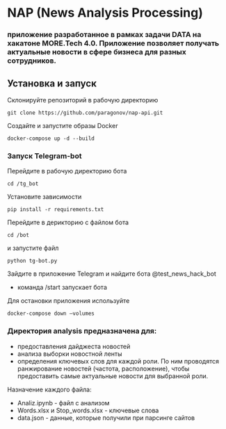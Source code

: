 # NAP (News Analysis Processing) 
### приложение разработанное в рамках задачи DATA на хакатоне MORE.Tech 4.0. Приложение позволяет получать актуальные новости в сфере бизнеса для разных сотрудников.


## Установка и запуск
Склонируйте репозиторий в рабочую директорию
 
 `git clone https://github.com/paragonov/nap-api.git`
 
Создайте и запустите образы Docker

`docker-compose up -d --build`

### Запуск Telegram-bot
Перейдите в рабочую директорию бота

`cd /tg_bot`

Установите зависимости

`pip install -r requirements.txt`

Перейдите в дерикторию с файлом бота

`cd /bot`

 и запустите файл
 
`python tg-bot.py`

Зайдите в приложение Telegram и найдите бота @test_news_hack_bot
- команда /start запускает бота

Для остановки приложения используйте

`docker-compose down —volumes`

### Директория analysis предназначена для: 

- предоставления дайджеста новостей
- анализа выборки новостной ленты 
- определения ключевых слов для каждой роли. По ним проводятся ранжирование новостей (частота, расположение), чтобы предоставить самые актуальные новости для выбранной роли.

Назначение каждого файла:
- Analiz.ipynb - файл с анализом
- Words.xlsx и Stop_words.xlsx - ключевые слова 
- data.json - данные, которые получили при парсинге сайтов
